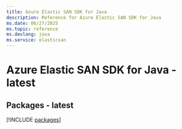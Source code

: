 ```yaml
---
title: Azure Elastic SAN SDK for Java
description: Reference for Azure Elastic SAN SDK for Java
ms.date: 06/27/2025
ms.topic: reference
ms.devlang: java
ms.service: elasticsan
---
```

# Azure Elastic SAN SDK for Java - latest
## Packages - latest
[!INCLUDE [packages](elastic-san-index.md)]